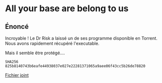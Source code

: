 # All your base are belong to us

## Énoncé

Incroyable ! Le Dr Risk a laissé un de ses programme disponible en Torrent. Nous avons rapidement récupéré l'executable.

Mais il semble être protégé....

```
SHA256 825b8140743b6eafe44938037e027e22281371065a9aee06f43cc5b26de78820
```

[Fichier joint](pass_rsk)
